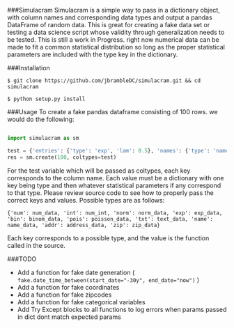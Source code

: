 ###Simulacram
Simulacram is a simple way to pass in a dictionary object, with column names and corresponding data types and output a pandas
DataFrame of random data. This is great for creating a fake data set or testing a data science script whose validity through
generalization needs to be tested. This is still a work in Progress. right now numerical data can be made to fit a common
statistical distribution so long as the proper statistical parameters are included with the type key in the dictionary.

###Installation

`$ git clone https://github.com/jbrambleDC/simulacram.git && cd simulacram`

`$ python setup.py install`

###Usage
To create a fake pandas dataframe consisting of 100 rows. we would do the following:
```python

import simulacram as sm

test = {'entries': {'type': 'exp', 'lam': 0.5}, 'names': {'type': 'name'}, 'salaries': {'type': 'norm', 'mean': 55000, 'sd': 20000}}
res = sm.create(100, coltypes=test)
```
For the test variable which will be passed as coltypes, each key corresponds to the column name. Each value must be a dictionary
with one key being type and then whatever statistical parameters if any correspond to that type. Please review source code to
see how to properly pass the correct keys and values. Possible types are as follows:

`{'num': num_data, 'int': num_int, 'norm': norm_data, 'exp': exp_data, 'bin': binom_data, 'pois': poisson_data, 'txt': text_data, 'name': name_data, 'addr': address_data, 'zip': zip_data}`

Each key corresponds to a possible type, and the value is the function called in the source.

###TODO
- Add a function for fake date generation ( `fake.date_time_between(start_date="-30y", end_date="now")` )
- Add a function for fake coordinates
- Add a function for fake zipcodes
- Add a function for fake categorical variables
- Add Try Except blocks to all functions to log errors when params passed in dict dont match expected params

